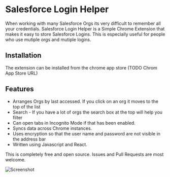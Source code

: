 # Salesforce Login Helper

When working with many Salesforce Orgs its very difficult to remember all your credentials. Salesforce Login Helper is a Simple Chrome Extension that makes it easy to store Salesforce Logins. This is especially useful for people who use mutiple orgs and mutiple logins.

## Installation

The extension can be installed from the chrome app store
(TODO Chrom App Store URL)


## Features

* Arranges Orgs by last accessed. If you click on an org it moves to the top of the list
* Search - If you have a lot of orgs the search box at the top will help you filter
* Can open tabs in Incognito Mode if that has been enabled.
* Syncs data across Chrome instances.
* Uses encryption so that the user name and password are not visible in the address bar
* Written using Javascript and React. 

This is completely free and open source. Issues and Pull Requests are most welcome.

![Screenshot](http://patnaikshekhar.github.io/SalesforceLoginHelperChromeExtension/screenshots/SampleAnimationImage.gif)